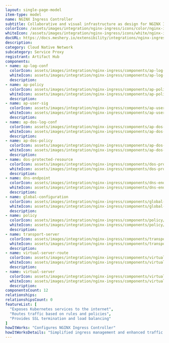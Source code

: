 ```yaml
---
layout: single-page-model
item-type: model
name: NGINX Ingress Controller
subtitle: Collaborative and visual infrastructure as design for NGINX Ingress Controller
colorIcon: /assets/images/integration/nginx-ingress/icons/color/nginx-ingress-color.svg
whiteIcon: /assets/images/integration/nginx-ingress/icons/white/nginx-ingress-white.svg
docURL: https://docs.meshery.io/extensibility/integrations/nginx-ingress
description: 
category: Cloud Native Network
subcategory: Service Proxy
registrant: Artifact Hub
components: 
- name: ap-log-conf
  colorIcon: assets/images/integration/nginx-ingress/components/ap-log-conf/icons/color/ap-log-conf-color.svg
  whiteIcon: assets/images/integration/nginx-ingress/components/ap-log-conf/icons/white/ap-log-conf-white.svg
  description: 
- name: ap-policy
  colorIcon: assets/images/integration/nginx-ingress/components/ap-policy/icons/color/ap-policy-color.svg
  whiteIcon: assets/images/integration/nginx-ingress/components/ap-policy/icons/white/ap-policy-white.svg
  description: 
- name: ap-user-sig
  colorIcon: assets/images/integration/nginx-ingress/components/ap-user-sig/icons/color/ap-user-sig-color.svg
  whiteIcon: assets/images/integration/nginx-ingress/components/ap-user-sig/icons/white/ap-user-sig-white.svg
  description: 
- name: ap-dos-log-conf
  colorIcon: assets/images/integration/nginx-ingress/components/ap-dos-log-conf/icons/color/ap-dos-log-conf-color.svg
  whiteIcon: assets/images/integration/nginx-ingress/components/ap-dos-log-conf/icons/white/ap-dos-log-conf-white.svg
  description: 
- name: ap-dos-policy
  colorIcon: assets/images/integration/nginx-ingress/components/ap-dos-policy/icons/color/ap-dos-policy-color.svg
  whiteIcon: assets/images/integration/nginx-ingress/components/ap-dos-policy/icons/white/ap-dos-policy-white.svg
  description: 
- name: dos-protected-resource
  colorIcon: assets/images/integration/nginx-ingress/components/dos-protected-resource/icons/color/dos-protected-resource-color.svg
  whiteIcon: assets/images/integration/nginx-ingress/components/dos-protected-resource/icons/white/dos-protected-resource-white.svg
  description: 
- name: dns-endpoint
  colorIcon: assets/images/integration/nginx-ingress/components/dns-endpoint/icons/color/dns-endpoint-color.svg
  whiteIcon: assets/images/integration/nginx-ingress/components/dns-endpoint/icons/white/dns-endpoint-white.svg
  description: 
- name: global-configuration
  colorIcon: assets/images/integration/nginx-ingress/components/global-configuration/icons/color/global-configuration-color.svg
  whiteIcon: assets/images/integration/nginx-ingress/components/global-configuration/icons/white/global-configuration-white.svg
  description: 
- name: policy
  colorIcon: assets/images/integration/nginx-ingress/components/policy/icons/color/policy-color.svg
  whiteIcon: assets/images/integration/nginx-ingress/components/policy/icons/white/policy-white.svg
  description: 
- name: transport-server
  colorIcon: assets/images/integration/nginx-ingress/components/transport-server/icons/color/transport-server-color.svg
  whiteIcon: assets/images/integration/nginx-ingress/components/transport-server/icons/white/transport-server-white.svg
  description: 
- name: virtual-server-route
  colorIcon: assets/images/integration/nginx-ingress/components/virtual-server-route/icons/color/virtual-server-route-color.svg
  whiteIcon: assets/images/integration/nginx-ingress/components/virtual-server-route/icons/white/virtual-server-route-white.svg
  description: 
- name: virtual-server
  colorIcon: assets/images/integration/nginx-ingress/components/virtual-server/icons/color/virtual-server-color.svg
  whiteIcon: assets/images/integration/nginx-ingress/components/virtual-server/icons/white/virtual-server-white.svg
  description: 
componentsCount: 12
relationships: 
relationshipsCount: 0
featureList: [
  "Exposes Kubernetes services to the internet",
  "Routes traffic based on rules and policies",
  "Provides SSL termination and load balancing"
]
howItWorks: "Configures NGINX Ingress Controller"
howItWorksDetails: "Simplified ingress management and enhanced traffic routing in Kubernetes"
---
```

